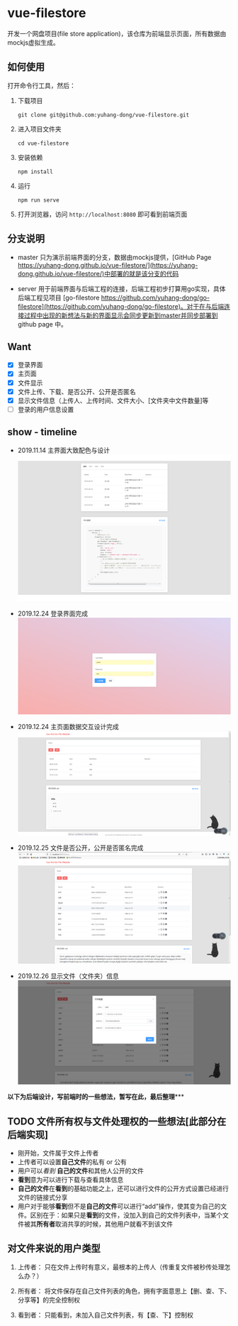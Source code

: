 # vue-filestore
开发一个网盘项目(file store application)，该仓库为前端显示页面，所有数据由mockjs虚拟生成。

## 如何使用

打开命令行工具，然后：

1. 下载项目
    ```shell
    git clone git@github.com:yuhang-dong/vue-filestore.git
    ```
2. 进入项目文件夹
    ```shell
    cd vue-filestore
    ```
3. 安装依赖
    ```shell
    npm install
    ```
4. 运行
    ```shell
    npm run serve
    ```
5. 打开浏览器，访问 `http://localhost:8080` 即可看到前端页面

## 分支说明

* master 只为演示前端界面的分支，数据由mockjs提供，[GitHub Page https://yuhang-dong.github.io/vue-filestore/](https://yuhang-dong.github.io/vue-filestore/)中部署的就是该分支的代码

* server 用于前端界面与后端工程的连接，后端工程初步打算用go实现，具体后端工程见项目 [go-filestore https://github.com/yuhang-dong/go-filestore](https://github.com/yuhang-dong/go-filestore)。对于在与后端连接过程中出现的新想法与新的界面显示会同步更新到master并同步部署到 github page 中。

## Want

- [x] 登录界面
- [x] 主页面
- [x] 文件显示
- [x] 文件上传、下载、是否公开、公开是否匿名
- [x] 显示文件信息（上传人、上传时间、文件大小、[文件夹中文件数量]等
- [ ] 登录的用户信息设置

## show - timeline

* 2019.11.14 主界面大致配色与设计
    ![主界面大致配色与设计](https://raw.githubusercontent.com/Ollyder/vue-filestore/master/assets/pic-20191114.png)

* 2019.12.24 登录界面完成
    ![登录界面完成](https://raw.githubusercontent.com/Ollyder/vue-filestore/master/assets/login.png)

* 2019.12.24 主页面数据交互设计完成
    ![](https://raw.githubusercontent.com/Ollyder/vue-filestore/master/assets/index.png)
* 2019.12.25 文件是否公开，公开是否匿名完成
    ![](https://raw.githubusercontent.com/Ollyder/vue-filestore/master/assets/icons.png)

* 2019.12.26 显示文件（文件夹）信息
    ![](https://raw.githubusercontent.com/Ollyder/vue-filestore/master/assets/info.png)

************以下为后端设计，写前端时的一些想法，暂写在此，最后整理***************

## TODO 文件所有权与文件处理权的一些想法[此部分在后端实现]

* 刚开始，文件属于文件上传者
* 上传者可以设置**自己文件**的私有 or 公有
* 用户可以*看到* **自己的文件**和其他人公开的文件
* **看到**意为可以进行下载与查看具体信息
* **自己的文件**在**看到**的基础功能之上，还可以进行文件的公开方式设置已经进行文件的链接式分享
* 用户对于能够**看到**但不是**自己的文件**可以进行“add”操作，使其变为自己的文件。区别在于：如果只是**看到**的文件，没加入到自己的文件列表中，当某个文件被其**所有者**取消共享的时候，其他用户就看不到该文件

## 对文件来说的用户类型

1. 上传者： 只在文件上传时有意义，最根本的上传人（传重复文件被秒传处理怎么办？）

2. 所有者： 将文件保存在自己文件列表的角色，拥有字面意思上【删、查、下、分享等】的完全控制权

3. 看到者： 只能看到，未加入自己文件列表，有【查、下】控制权